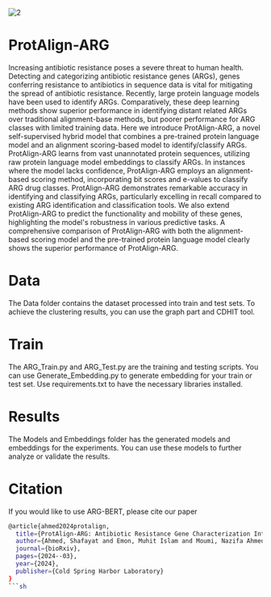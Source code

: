 
![2](https://github.com/Shafayat115/ProtAlign-ARG/assets/94142950/b7d433b8-ac87-4ef9-92fd-5f7afb8350f7)
# ProtAlign-ARG
Increasing antibiotic resistance poses a severe threat to human health. Detecting and categorizing antibiotic resistance genes (ARGs), genes conferring resistance to antibiotics in sequence data is vital for mitigating the spread of antibiotic resistance. Recently, large protein language models have been used to identify ARGs. Comparatively, these deep learning methods show superior performance in identifying distant related ARGs over traditional alignment-base methods, but poorer performance for ARG classes with limited training data. Here we introduce ProtAlign-ARG,
a novel self-supervised hybrid model that combines a pre-trained protein language model and an alignment scoring-based model to identify/classify ARGs. 
ProtAlign-ARG learns from vast unannotated protein sequences, utilizing raw protein language model embeddings to classify ARGs. In instances where the model lacks confidence, 
ProtAlign-ARG 
employs an alignment-based scoring method, incorporating bit scores and e-values to classify ARG drug classes. ProtAlign-ARG demonstrates remarkable accuracy in identifying and classifying ARGs, particularly excelling in recall compared to existing ARG identification and classification tools. We also extend ProtAlign-ARG
to predict the functionality and mobility of these genes, highlighting the model's robustness in various predictive tasks. 
A comprehensive comparison of  ProtAlign-ARG with both the alignment-based scoring model
and the pre-trained protein language model clearly shows the superior performance of ProtAlign-ARG.

# Data
The Data folder contains the dataset processed into train and test sets. To achieve the clustering results, you can use the graph part and CDHIT tool.

# Train
The ARG_Train.py and ARG_Test.py are the training and testing scripts. You can use Generate_Embedding.py to generate embedding for your train or test set. Use requirements.txt to have the necessary libraries installed. 

# Results
The Models and Embeddings folder has the generated models and embeddings for the experiments. You can use these models to further analyze or validate the results.

# Citation
If you would like to use ARG-BERT, please cite our paper
```sh
@article{ahmed2024protalign,
  title={ProtAlign-ARG: Antibiotic Resistance Gene Characterization Integrating Protein Language Models and Alignment-Based Scoring},
  author={Ahmed, Shafayat and Emon, Muhit Islam and Moumi, Nazifa Ahmed and Huang, Lifu and Zhou, Dawei and Vikesland, Peter and Pruden, Amy and Zhang, Liqing},
  journal={bioRxiv},
  pages={2024--03},
  year={2024},
  publisher={Cold Spring Harbor Laboratory}
}
```sh
